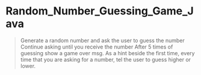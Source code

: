# Random_Number_Guessing_Game_Java
> Generate a random number and ask the user to guess the number
> Continue asking until you receive the number
> After 5 times of guessing show a game over msg.
> As a hint beside the first time, every time that you are asking for a number, tel the user to guess higher or lower.



